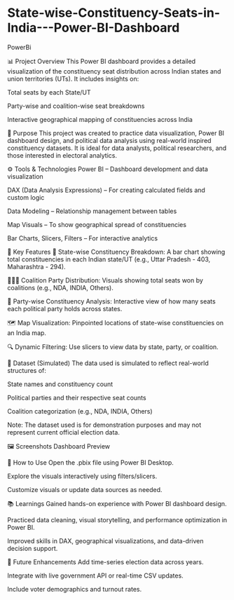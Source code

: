 # State-wise-Constituency-Seats-in-India---Power-BI-Dashboard
PowerBi

📊 Project Overview
This Power BI dashboard provides a detailed visualization of the constituency seat distribution across Indian states and union territories (UTs). It includes insights on:

Total seats by each State/UT

Party-wise and coalition-wise seat breakdowns

Interactive geographical mapping of constituencies across India

🧠 Purpose
This project was created to practice data visualization, Power BI dashboard design, and political data analysis using real-world inspired constituency datasets. It is ideal for data analysts, political researchers, and those interested in electoral analytics.

⚙️ Tools & Technologies
Power BI – Dashboard development and data visualization

DAX (Data Analysis Expressions) – For creating calculated fields and custom logic

Data Modeling – Relationship management between tables

Map Visuals – To show geographical spread of constituencies

Bar Charts, Slicers, Filters – For interactive analytics

📌 Key Features
📍 State-wise Constituency Breakdown: A bar chart showing total constituencies in each Indian state/UT (e.g., Uttar Pradesh - 403, Maharashtra - 294).

🧑‍🤝‍🧑 Coalition Party Distribution: Visuals showing total seats won by coalitions (e.g., NDA, INDIA, Others).

🧾 Party-wise Constituency Analysis: Interactive view of how many seats each political party holds across states.

🗺️ Map Visualization: Pinpointed locations of state-wise constituencies on an India map.

🔍 Dynamic Filtering: Use slicers to view data by state, party, or coalition.

📁 Dataset (Simulated)
The data used is simulated to reflect real-world structures of:

State names and constituency count

Political parties and their respective seat counts

Coalition categorization (e.g., NDA, INDIA, Others)

Note: The dataset used is for demonstration purposes and may not represent current official election data.

🖼️ Screenshots
Dashboard Preview

🚀 How to Use
Open the .pbix file using Power BI Desktop.

Explore the visuals interactively using filters/slicers.

Customize visuals or update data sources as needed.

📚 Learnings
Gained hands-on experience with Power BI dashboard design.

Practiced data cleaning, visual storytelling, and performance optimization in Power BI.

Improved skills in DAX, geographical visualizations, and data-driven decision support.

📌 Future Enhancements
Add time-series election data across years.

Integrate with live government API or real-time CSV updates.

Include voter demographics and turnout rates.
